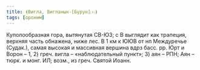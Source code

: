 ```yaml
---
title: ⦗Вигла, Вигланын-[Бурун]⒯⦘
tags: [ороним]
---
```


Куполообразная гора, вытянутая СВ-ЮЗ; с В выглядит как трапеция, верхняя часть
обнажена, ниже лес. В 1 км к ЮЮВ от нп Междуречье (Судак.), самая высокая и
массивная вершина вдрз басс. рр. Юрт и Ворон – 1, 2) греч. вигла –
«наблюдательный пункт»; 3) аян – РПН; Аян – тюрк. и монг. ИЛ; возм., из греч.
Святой Иоанн.
